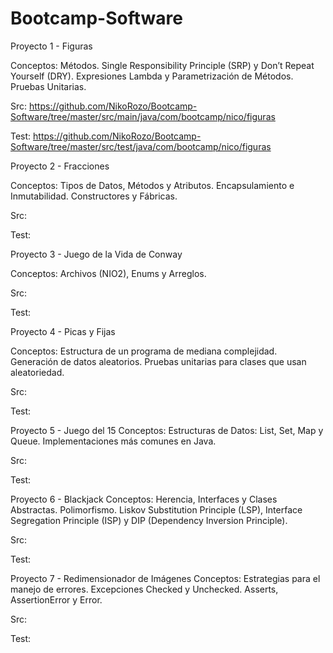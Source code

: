 # Bootcamp-Software

Proyecto 1 - Figuras

Conceptos: Métodos. Single Responsibility Principle (SRP) y Don’t Repeat Yourself (DRY). Expresiones Lambda y Parametrización de Métodos. Pruebas Unitarias.

Src:  https://github.com/NikoRozo/Bootcamp-Software/tree/master/src/main/java/com/bootcamp/nico/figuras

Test: https://github.com/NikoRozo/Bootcamp-Software/tree/master/src/test/java/com/bootcamp/nico/figuras

Proyecto 2 - Fracciones

Conceptos: Tipos de Datos, Métodos y Atributos. Encapsulamiento e Inmutabilidad. Constructores y Fábricas.

Src:  

Test:

Proyecto 3 - Juego de la Vida de Conway

Conceptos: Archivos (NIO2), Enums y Arreglos.

Src:  

Test:

Proyecto 4 - Picas y Fijas

Conceptos: Estructura de un programa de mediana complejidad. Generación de datos aleatorios. Pruebas unitarias para clases que usan aleatoriedad.

Src:  

Test:

Proyecto 5 - Juego del 15
Conceptos: Estructuras de Datos: List, Set, Map y Queue. Implementaciones más comunes en Java.

Src:  

Test:

Proyecto 6 - Blackjack
Conceptos: Herencia, Interfaces y Clases Abstractas. Polimorfismo. Liskov Substitution Principle (LSP), Interface Segregation Principle (ISP) y DIP (Dependency Inversion Principle).

Src:  

Test:

Proyecto 7 - Redimensionador de Imágenes
Conceptos: Estrategias para el manejo de errores. Excepciones Checked y Unchecked. Asserts, AssertionError y Error.

Src:  

Test:
